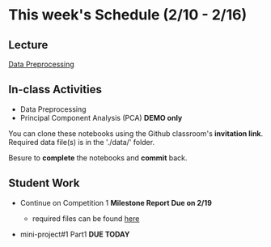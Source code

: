 # This week's Schedule (2/10 - 2/16)

## Lecture
[Data Preprocessing](https://docs.google.com/presentation/d/1cBurMjouka1DtNUtaEmzN2mzHmnzyv7kziRGmSCQNfI/edit?usp=sharing)

## In-class Activities
+ Data Preprocessing
+ Principal Component Analysis (PCA) __DEMO only__

You can clone these notebooks using the Github classroom's __invitation link__.
Required data file(s) is in the './data/' folder.

Besure to __complete__ the notebooks and __commit__ back.

## Student Work
+ Continue on Competition 1 __Milestone Report Due on 2/19__
  + required files can be found [here](https://github.com/fairfield-university-ba545/2019-Competition1)

+ mini-project#1 Part1  __DUE TODAY__
